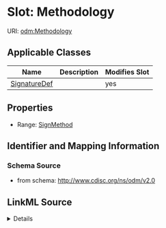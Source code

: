 # Slot: Methodology

URI: [odm:Methodology](http://www.cdisc.org/ns/odm/v2.0/Methodology)



<!-- no inheritance hierarchy -->




## Applicable Classes

| Name | Description | Modifies Slot |
| --- | --- | --- |
[SignatureDef](SignatureDef.md) |  |  yes  |







## Properties

* Range: [SignMethod](SignMethod.md)





## Identifier and Mapping Information







### Schema Source


* from schema: http://www.cdisc.org/ns/odm/v2.0




## LinkML Source

<details>
```yaml
name: Methodology
from_schema: http://www.cdisc.org/ns/odm/v2.0
rank: 1000
alias: Methodology
domain_of:
- SignatureDef
range: SignMethod

```
</details>